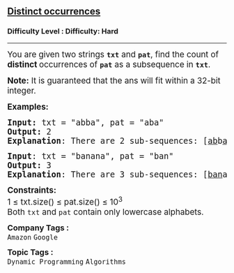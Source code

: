 <h2><a href="https://www.geeksforgeeks.org/problems/distinct-occurrences/1?page=2&difficulty=Hard&sortBy=submissions">Distinct occurrences</a></h2><h3>Difficulty Level : Difficulty: Hard</h3><hr><div class="problems_problem_content__Xm_eO"><p><span style="font-size: 14pt;">You are given two strings <strong><code>txt</code></strong> and <strong><code>pat</code></strong>, find the count of <strong>distinct </strong>occurrences of <strong><code>pat</code></strong> as a subsequence in <strong><code>txt</code></strong>.</span></p>
<p><span style="font-size: 14pt;"><strong>Note:</strong> It is guaranteed that the ans will fit within a 32-bit integer.</span></p>
<p><span style="font-size: 14pt;"><strong>Examples:</strong></span></p>
<pre><span style="font-size: 14pt;"><strong>Input: </strong>txt = "abba", pat = "aba"
<strong>Output:</strong> 2
<strong>Explanation</strong>: There are 2 sub-sequences: [<span style="text-decoration: underline;">ab</span>b<span style="text-decoration: underline;">a</span>], [<span style="text-decoration: underline;">a</span>b<span style="text-decoration: underline;">ba</span>].</span></pre>
<pre><span style="font-size: 14pt;"><strong>Input</strong>: txt = "banana", pat = "ban"
<strong>Output:</strong> 3
<strong>Explanation</strong>: There are 3 sub-sequences: [<span style="text-decoration: underline;">ban</span>ana], [<span style="text-decoration: underline;">ba</span>na<span style="text-decoration: underline;">n</span>a], [<span style="text-decoration: underline;">b</span>an<span style="text-decoration: underline;">an</span>a].
</span></pre>
<p><span style="font-size: 14pt;"><strong>Constraints:</strong><br>1 ≤ txt.size() ≤ pat.size() ≤ 10<sup>3</sup><br>Both <code>txt</code> and <code>pat</code> contain only lowercase alphabets.</span></p></div><p><span style=font-size:18px><strong>Company Tags : </strong><br><code>Amazon</code>&nbsp;<code>Google</code>&nbsp;<br><p><span style=font-size:18px><strong>Topic Tags : </strong><br><code>Dynamic Programming</code>&nbsp;<code>Algorithms</code>&nbsp;